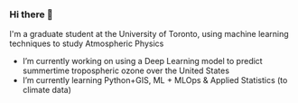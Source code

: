 ### Hi there 👋

I'm a graduate student at the University of Toronto, using machine learning techniques to study Atmospheric Physics

- I’m currently working on using a Deep Learning model to predict summertime tropospheric ozone over the United States
- I’m currently learning Python+GIS, ML + MLOps & Applied Statistics (to climate data)

<!-- Checkout my portfolio here: [apurba-biswas.github.io](https://apurba-biswas.github.io/) -->
